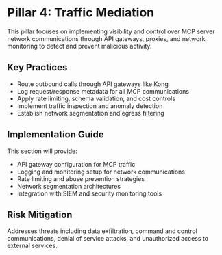 # Pillar 4: Traffic Mediation

This pillar focuses on implementing visibility and control over MCP server network communications through API gateways, proxies, and network monitoring to detect and prevent malicious activity.

## Key Practices

- Route outbound calls through API gateways like Kong
- Log request/response metadata for all MCP communications
- Apply rate limiting, schema validation, and cost controls
- Implement traffic inspection and anomaly detection
- Establish network segmentation and egress filtering

## Implementation Guide

This section will provide:
- API gateway configuration for MCP traffic
- Logging and monitoring setup for network communications
- Rate limiting and abuse prevention strategies
- Network segmentation architectures
- Integration with SIEM and security monitoring tools

## Risk Mitigation

Addresses threats including data exfiltration, command and control communications, denial of service attacks, and unauthorized access to external services.
